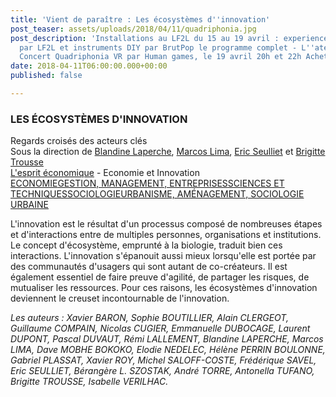 ```yaml
---
title: 'Vient de paraître : Les écosystèmes d''innovation'
post_teaser: assets/uploads/2018/04/11/quadriphonia.jpg
post_description: 'Installations au LF2L du 15 au 19 avril : experiences immersives
  par LF2L et instruments DIY par BrutPop le programme complet - L''atelier DrawDio
  Concert Quadriphonia VR par Human games, le 19 avril 20h et 22h Acheter vos places'
date: 2018-04-11T06:00:00.000+00:00
published: false

---
```

### LES ÉCOSYSTÈMES D'INNOVATION

Regards croisés des acteurs clés  
 Sous la direction de [Blandine Laperche](https://www.editions-harmattan.fr/index.asp?navig=auteurs&obj=artiste&no=168 "Lire la fiche de l'auteur"), [Marcos Lima](https://www.editions-harmattan.fr/index.asp?navig=auteurs&obj=artiste&no=36620 "Lire la fiche de l'auteur"), [Eric Seulliet](https://www.editions-harmattan.fr/index.asp?navig=auteurs&obj=artiste&no=36621 "Lire la fiche de l'auteur") et [Brigitte Trousse](https://www.editions-harmattan.fr/index.asp?navig=auteurs&obj=artiste&no=36622 "Lire la fiche de l'auteur")  
[L'esprit économique](https://www.editions-harmattan.fr/index.asp?navig=catalogue&obj=collection&no=45 "Détail de la collection") - Economie et Innovation  
[ECONOMIE](https://www.editions-harmattan.fr/index.asp?navig=catalogue&obj=result&no_specialite=12 "Liste des ouvrages classés dans ECONOMIE")[GESTION, MANAGEMENT, ENTREPRISES](https://www.editions-harmattan.fr/index.asp?navig=catalogue&obj=result&no_specialite=35 "Liste des ouvrages classés dans GESTION, MANAGEMENT, ENTREPRISES")[SCIENCES ET TECHNIQUES](https://www.editions-harmattan.fr/index.asp?navig=catalogue&obj=result&no_specialite=31 "Liste des ouvrages classés dans SCIENCES ET TECHNIQUES")[SOCIOLOGIE](https://www.editions-harmattan.fr/index.asp?navig=catalogue&obj=result&no_specialite=28 "Liste des ouvrages classés dans SOCIOLOGIE")[URBANISME, AMÉNAGEMENT, SOCIOLOGIE URBAINE](https://www.editions-harmattan.fr/index.asp?navig=catalogue&obj=result&no_specialite=16 "Liste des ouvrages classés dans URBANISME, AMÉNAGEMENT, SOCIOLOGIE URBAINE")  
  
L'innovation est le résultat d'un processus composé de nombreuses étapes et d'interactions entre de multiples personnes, organisations et institutions. Le concept d'écosystème, emprunté à la biologie, traduit bien ces interactions. L'innovation s'épanouit aussi mieux lorsqu'elle est portée par des communautés d'usagers qui sont autant de co-créateurs. Il est également essentiel de faire preuve d'agilité, de partager les risques, de mutualiser les ressources. Pour ces raisons, les écosystèmes d'innovation deviennent le creuset incontournable de l'innovation.

  
_Les auteurs : Xavier BARON, Sophie BOUTILLIER, Alain CLERGEOT, Guillaume COMPAIN, Nicolas CUGIER, Emmanuelle DUBOCAGE, Laurent DUPONT, Pascal DUVAUT, Rémi LALLEMENT, Blandine LAPERCHE, Marcos LIMA, Dave MOBHE BOKOKO, Elodie NEDELEC, Hélène PERRIN BOULONNE, Gabriel PLASSAT, Xavier ROY, Michel SALOFF-COSTE, Frédérique SAVEL, Eric SEULLIET, Bérangère L. SZOSTAK, André TORRE, Antonella TUFANO, Brigitte TROUSSE, Isabelle VERILHAC._